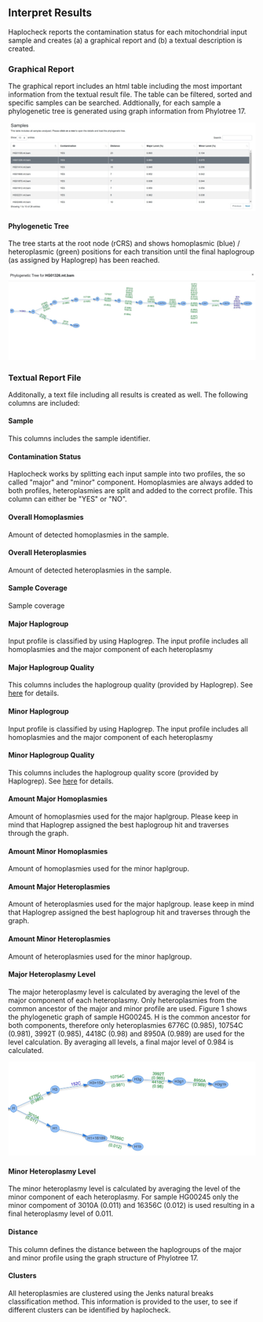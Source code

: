 
## Interpret Results 

Haplocheck reports the contamination status for each mitochondrial input sample and creates (a) a graphical report and (b) a textual description is created.

### Graphical Report

The graphical report includes an html table including the most important information from the textual result file. The table can be filtered, sorted and specific samples can be searched. Addtionally, for each sample a phylogenetic tree is generated using graph information from Phylotree 17.
 
![Result Report](img/report1.png)

#### Phylogenetic Tree
The tree starts at the root node (rCRS) and shows homoplasmic (blue) / heteroplasmic (green) positions for each transition until the final haplogroup (as assigned by Haplogrep) has been reached.

![Phylogenetic Tree](img/report_tree.png)


### Textual Report File

Additonally, a text file including all results is created as well. The following columns are included:

#### Sample

This columns includes the sample identifier. 

#### Contamination Status

Haplocheck works by splitting each input sample into two profiles, the so called "major" and "minor" component. Homoplasmies are always added to both profiles, heteroplasmies are split and added to the correct profile. This column can either be "YES" or "NO". 

#### Overall Homoplasmies
Amount of detected homoplasmies in the sample.

#### Overall Heteroplasmies
Amount of detected heteroplasmies in the sample.

#### Sample Coverage

Sample coverage

#### Major Haplogroup

Input profile is classified by using Haplogrep. The input profile includes all homoplasmies and the major component of each heteroplasmy

#### Major Haplogroup Quality

This columns includes the haplogroup quality (provided by Haplogrep). See [here](http://haplogrep.uibk.ac.at/blog/explaining-the-formula/) for details.

#### Minor Haplogroup

Input profile is classified by using Haplogrep. The input profile includes all homoplasmies and the major component of each heteroplasmy

#### Minor Haplogroup Quality

This columns includes the haplogroup quality score (provided by Haplogrep). See [here](http://haplogrep.uibk.ac.at/blog/explaining-the-formula/) for details.

#### Amount Major Homoplasmies

Amount of homoplasmies used for the major haplgroup. Please keep in mind that Haplogrep assigned the best haplogroup hit and traverses through the graph. 

#### Amount Minor Homoplasmies

Amount of homoplasmies used for the minor haplgroup. 

#### Amount Major Heteroplasmies

Amount of heteroplasmies used for the major haplgroup. lease keep in mind that Haplogrep assigned the best haplogroup hit and traverses through the graph. 

#### Amount Minor Heteroplasmies

Amount of heteroplasmies used for the minor haplgroup. 

#### Major Heteroplasmy Level

The major heteroplasmy level is calculated by averaging the level of the major component of each heteroplasmy. Only heteroplasmies from the common ancestor of the major and minor profile are used. Figure 1 shows the phylogenetic graph of sample HG00245. H is the common ancestor for both components, therefore only heteroplasmies 6776C (0.985), 10754C (0.981), 3992T (0.985), 4418C (0.98) and 8950A (0.989) are used for the level calculation. By averaging all levels, a final major level of 0.984 is calculated. 

![Figure1](img/heteroplasmy_major.jpg)

#### Minor Heteroplasmy Level

The minor heteroplasmy level is calculated by averaging the level of the minor component of each heteroplasmy. For sample HG00245 only the minor compoment of 3010A (0.011) and 16356C (0.012) is used resulting in a final heteroplasmy level of 0.011. 

#### Distance

This column defines the distance between the haplogroups of the major and minor profile using the graph structure of Phylotree 17. 

#### Clusters 

All heteroplasmies are clustered using the Jenks natural breaks classification method. This information is provided to the user, to see if different clusters can be identified by haplocheck. 

